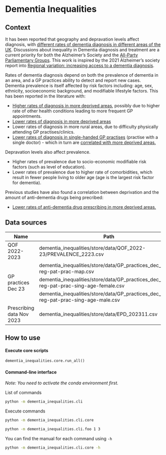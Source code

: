 # Dementia Inequalities

<!-- WARNING: THIS FILE WAS AUTOGENERATED! DO NOT EDIT! -->

## Context

It has been reported that geography and depravation levels affect
diagnosis, with [different rates of dementia diagnosis in different
areas of the UK](https://dementiastatistics.org/about-dementia/maps/).
Discussions about inequality in Dementia diagnosis and treatment are a
current priority for both the Alzheimer’s Society and the [All-Party
Parliamentary
Groups](https://www.alzheimers.org.uk/about-us/policy-and-influencing/all-party-parliamentary-group-dementia).
This work is inspired by the 2021 Alzheimer’s society report into
[Regional variation: increasing access to a dementia
diagnosis](https://www.alzheimers.org.uk/sites/default/files/2021-09/regional_variations_increasing_access_to_diagnosis.pdf).

Rates of dementia diagnosis depend on both the prevalence of dementia in
an area, and a GP practices ability to detect and report new cases.
Dementia prevalence is itself affected by risk factors including: age,
sex, ethnicity, socioeconomic background, and modifiable lifestyle
factors. This has been reported in the literature with:

- [Higher rates of diagnosis in more deprived
  areas](https://www.cambridge.org/core/journals/primary-health-care-research-and-development/article/variations-in-dementia-diagnosis-in-england-and-association-with-general-practice-characteristics/18A64D2EF4CBEC49874B343C1B41D651),
  possibly due to higher rate of other health conditions leading to more
  frequent GP appointments.
- [Lower rates of diagnosis in more deprived
  areas](https://link.springer.com/article/10.1186/s12877-022-03086-4)
- Lower rates of diagnosis in more rural areas, due to difficulty
  physically attending GP practises/clinics.
- [Lower rates of diagnosis in single-handed GP
  practises](https://pubmed.ncbi.nlm.nih.gov/21777080/) (practise with a
  single doctor) - which in turn are [correlated with more deprived
  areas.](https://journals.sagepub.com/doi/10.1177/13558196231218830)

Depravation levels also affect prevalence.

- Higher rates of prevalence due to socio-economic modifiable risk
  factors (such as level of education).
- Lower rates of prevalence due to higher rate of comorbidities, which
  result in fewer people living to older age (age is the largest risk
  factor for dementia).

Previous studies have also found a correlation between deprivation and
the amount of anti-dementia drugs being precribed:

- [Lower rates of anti-dementia drug prescribing in more deprived
  areas.](https://watermark.silverchair.com/afv154.pdf?token=AQECAHi208BE49Ooan9kkhW_Ercy7Dm3ZL_9Cf3qfKAc485ysgAAA6cwggOjBgkqhkiG9w0BBwagggOUMIIDkAIBADCCA4kGCSqGSIb3DQEHATAeBglghkgBZQMEAS4wEQQMqDMkBZkmAQ5-UhZIAgEQgIIDWipSED6hj8nfaYU-FjySfvP076ox9BMYagpe0Do8Zpz-mYd-choLiPCIly_yphlr3hRisgyWvfWI9sDvgXf8kJwDUZZJepnz7KK6IDxlpQouejPaSWtHvdiexSaoxaAfnbmX5k2t28Cg16fEpXZcyu2CT-ldkvIWVL0cYbeeUQcYAKw5Lh_-k_7fHbe4dLc6XzxdPl57T8bGWFUmlF7J0LRg4gLbZSfdOWxuZHZvTJCGOYRgbD2uUbNvBH8xtE7o44_nF_ZmP6-JBIRvEaTdgbCYkR4XE8EmTO96npiS3h1O3U5DjmJMl6OzXOApussCm4SWnbnBtu-MAC41mgfKdcAlPmlv7Tq_A9aoIoUK_ryQSee69ciHZvFrNLxTMoRwH1UnzSm_2x_0OvESS4kxBvg5-wXEYOVI7i6saQbRxJdBitv9LCfGiM7hRxkZzZ4zgOBHP_FQvy4sWkQSoFbHauymos1E-Ud9WVlk5oc_8eSD7uj1V9EykNbqxjGWixmx-MIwqCQ5tapWDwS87D6KxWk29NljqLiNX6A3LFBQOptgg7bdfeOt2ev6skT5vef2fS5zPLpg6Ld3lU_nMaNs_QUXuIy7M8SSEZGYrq1X__cr3mqVCHqECtzkBEpRYLuxUQsf2XAQyYf4hcx257aC3yzdgxRs79R1ZywDt6dCLaZjK3EpEeA06ijtrAW3ewu975geNmys-pyhLut2uVVixOgyZxAFjLD-sEqmWv0bvtLcn2IYs89FCRevAt-h4JBXjaoSBg1pt35fyEF6eKFFl6PAYQ9JnUkZHmh3VVM0pBNzVf_ur9DLa3so8Uym6-K6niRoBBGAjpHWKC728ZcL4HmANYk1V9JfOblDkXaEuo0XW4klXtZO6xAmcRh4hSt-VIhXu14NW1UylrxMSrEwNCM8gDItY4ngWwzaZtdP1hBtLuYGImTmevHpuZ0__mDQTWAOIeJxSvDJB5eVvr--zIh9kv7X1vSZqZtvEq0vAxSUSQuUspMpFOUKwW-fUCv3C-v0SH2vKAG4plch2QsXZQZr6u3k1AXkNNA7fnORbrVDPyxpgICF6D_vZbHAymL5-0jgs5eGhirwkm9qYHQNOdlwX1NuSQG6_rRi2E_wZLaz6D4W6NVU5oVaCg)

## Data sources

<table width="100%">
<thead>
<tr>
<th>
Name
</th>
<th>
Path
</th>
<th>
Source
</th>
</tr>
</thead>
<tbody>
<tr>
<td>
QOF 2022-2023
</td>
<td>
dementia_inequalities/store/data/QOF_2022-23/PREVALENCE_2223.csv
</td>
<td>
<a href="https://digital.nhs.uk/data-and-information/publications/statistical/quality-and-outcomes-framework-achievement-prevalence-and-exceptions-data" target="_blank">NHS
digital</a>
</td>
</tr>
<tr>
<td rowspan="3">
GP practices Dec 23
</td>
<td>
dementia_inequalities/store/data/GP_practices_dec_23/gp-reg-pat-prac-map.csv
</td>
<td rowspan="3">
<a href="https://digital.nhs.uk/data-and-information/publications/statistical/patients-registered-at-a-gp-practice/december-2023" target="_blank">NHS
digital</a>
</td>
</tr>
<tr>
<td>
dementia_inequalities/store/data/GP_practices_dec_23/gp-reg-pat-prac-sing-age-female.csv
</td>
</tr>
<tr>
<td>
dementia_inequalities/store/data/GP_practices_dec_23/gp-reg-pat-prac-sing-age-male.csv
</td>
</tr>
<tr>
<td>
Prescribing data Nov 2023
</td>
<td>
dementia_inequalities/store/data/EPD_202311.csv
</td>
<td>
<a href="https://opendata.nhsbsa.net/dataset/english-prescribing-data-epd" target="_blank">NHS
BSA</a>
</td>
</tr>
</tbody>
</table>

## How to use

#### Execute core scripts

``` python
dementia_inequalities.core.run_all()
```

#### Command-line interface

*Note: You need to activate the conda environment first.*

List of commands

``` bash
python -m dementia_inequalities.cli
```

Execute commands

``` bash
python -m dementia_inequalities.cli.core
```

``` bash
python -m dementia_inequalities.cli.foo 1 3
```

You can find the manual for each command using `-h`

``` bash
python -m dementia_inequalities.cli.core -h
```
